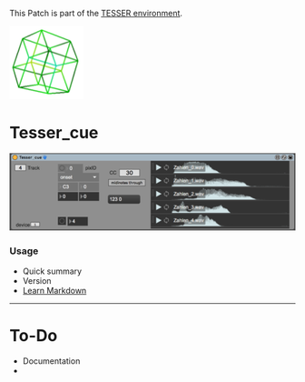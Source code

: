 This Patch is part of the [TESSER environment](https://bitbucket.org/AdrianArtacho/tesserakt/src/master/).

![TTESS:Logo](https://github.com/AdrianArtacho/TesserAkt/blob/main/img/TESSER_logo.png)

# Tesser_cue

![TESS:cue](img/gui.png)

### Usage

* Quick summary
* Version
* [Learn Markdown](https://bitbucket.org/tutorials/markdowndemo)

____

# To-Do

* Documentation
* 

